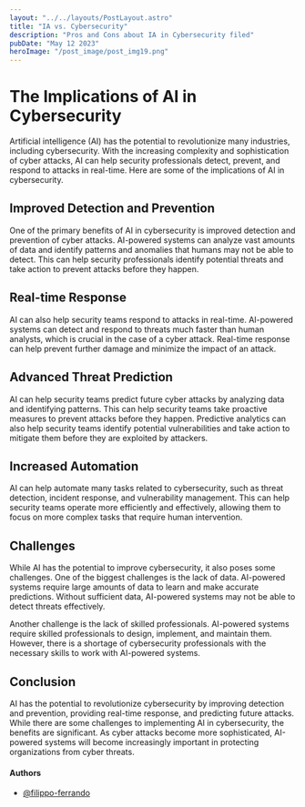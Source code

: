 ```yaml
---
layout: "../../layouts/PostLayout.astro"
title: "IA vs. Cybersecurity"
description: "Pros and Cons about IA in Cybersecurity filed"
pubDate: "May 12 2023"
heroImage: "/post_image/post_img19.png"
---
```


# The Implications of AI in Cybersecurity

Artificial intelligence (AI) has the potential to revolutionize many industries, including cybersecurity. With the increasing complexity and sophistication of cyber attacks, AI can help security professionals detect, prevent, and respond to attacks in real-time. Here are some of the implications of AI in cybersecurity.

## Improved Detection and Prevention

One of the primary benefits of AI in cybersecurity is improved detection and prevention of cyber attacks. AI-powered systems can analyze vast amounts of data and identify patterns and anomalies that humans may not be able to detect. This can help security professionals identify potential threats and take action to prevent attacks before they happen.

## Real-time Response

AI can also help security teams respond to attacks in real-time. AI-powered systems can detect and respond to threats much faster than human analysts, which is crucial in the case of a cyber attack. Real-time response can help prevent further damage and minimize the impact of an attack.

## Advanced Threat Prediction

AI can help security teams predict future cyber attacks by analyzing data and identifying patterns. This can help security teams take proactive measures to prevent attacks before they happen. Predictive analytics can also help security teams identify potential vulnerabilities and take action to mitigate them before they are exploited by attackers.

## Increased Automation

AI can help automate many tasks related to cybersecurity, such as threat detection, incident response, and vulnerability management. This can help security teams operate more efficiently and effectively, allowing them to focus on more complex tasks that require human intervention.

## Challenges

While AI has the potential to improve cybersecurity, it also poses some challenges. One of the biggest challenges is the lack of data. AI-powered systems require large amounts of data to learn and make accurate predictions. Without sufficient data, AI-powered systems may not be able to detect threats effectively.

Another challenge is the lack of skilled professionals. AI-powered systems require skilled professionals to design, implement, and maintain them. However, there is a shortage of cybersecurity professionals with the necessary skills to work with AI-powered systems.

## Conclusion

AI has the potential to revolutionize cybersecurity by improving detection and prevention, providing real-time response, and predicting future attacks. While there are some challenges to implementing AI in cybersecurity, the benefits are significant. As cyber attacks become more sophisticated, AI-powered systems will become increasingly important in protecting organizations from cyber threats.

#### Authors

- [@filippo-ferrando](https://www.github.com/filippo-ferrando)